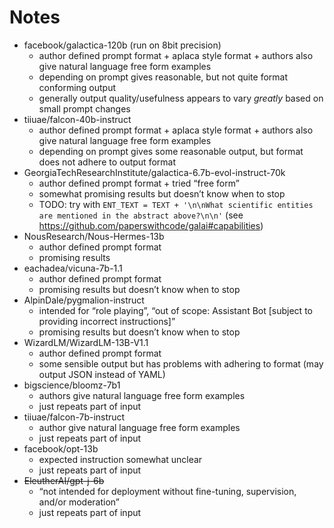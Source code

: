 # Notes

* facebook/galactica-120b (run on 8bit precision)
    * author defined prompt format + aplaca style format + authors also give natural language free form examples
    * depending on prompt gives reasonable, but not quite format conforming output
    * generally output quality/usefulness appears to vary *greatly* based on small prompt changes
* tiiuae/falcon-40b-instruct
    * author defined prompt format + aplaca style format + authors also give natural language free form examples
    * depending on prompt gives some reasonable output, but format does not adhere to output format
* GeorgiaTechResearchInstitute/galactica-6.7b-evol-instruct-70k
    * author defined prompt format + tried “free form”
    * somewhat promising results but doesn’t know when to stop
    * TODO: try with `ENT_TEXT = TEXT + '\n\nWhat scientific entities are mentioned in the abstract above?\n\n'` (see https://github.com/paperswithcode/galai#capabilities)
* NousResearch/Nous-Hermes-13b
    * author defined prompt format
    * promising results
* eachadea/vicuna-7b-1.1
    * author defined prompt format
    * promising results but doesn’t know when to stop
* AlpinDale/pygmalion-instruct
    * intended for “role playing”, “out of scope: Assistant Bot [subject to providing incorrect instructions]”
    * promising results but doesn’t know when to stop
* WizardLM/WizardLM-13B-V1.1
    * author defined prompt format
    * some sensible output but has problems with adhering to format (may output JSON instead of YAML)
* bigscience/bloomz-7b1
    * authors give natural language free form examples
    * just repeats part of input
* tiiuae/falcon-7b-instruct
    * author give natural language free form examples
    * just repeats part of input
* facebook/opt-13b
    * expected instruction somewhat unclear
    * just repeats part of input
* ~~EleutherAI/gpt-j-6b~~
    * “not intended for deployment without fine-tuning, supervision, and/or moderation”
    * just repeats part of input
